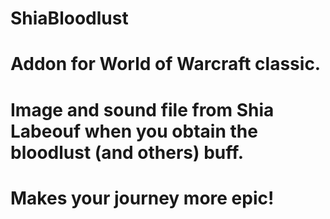 # ShiaBloodlust
 
# Addon for World of Warcraft classic. 
# Image and sound file from Shia Labeouf when you obtain the bloodlust (and others) buff.
# Makes your journey more epic!
